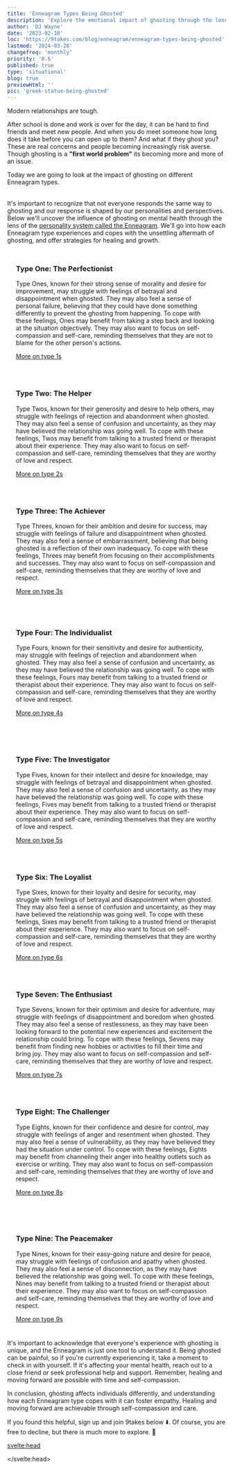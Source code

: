 ```yaml
---
title: 'Enneagram Types Being Ghosted'
description: 'Explore the emotional impact of ghosting through the lens of the Enneagram. Understand how each type copes and find empowering strategies for healing'
author: 'DJ Wayne'
date: '2023-02-10'
loc: 'https://9takes.com/blog/enneagram/enneagram-types-being-ghosted'
lastmod: '2024-03-28'
changefreq: 'monthly'
priority: '0.6'
published: true
type: 'situational'
blog: true
previewHtml: ''
pic: 'greek-statue-being-ghosted'
---
```


<script>
	import  PopCard  from "../../lib/components/atoms/PopCard.svelte";
  import MarqueeHorizontal from "../../lib/components/atoms/MarqueeHorizontal.svelte";
</script>

<p class="firstLetter">Modern relationships are tough.</p>

After school is done and work is over for the day, it can be hard to find friends and meet new people. And when you do meet someone how long does it take before you can open up to them? And what if they ghost you? These are real concerns and people becoming increasingly risk averse. Though ghosting is a **"first world problem"** its becoming more and more of an issue.

Today we are going to look at the impact of ghosting on different Enneagram types.

<div
	style="display: flex;
    justify-content: center;
    margin: 1rem 0;
	"
>
  <PopCard
		image={`/blogs/greek-statue-being-ghosted.webp`}
		showIcon={false}
		displayText=""
    altText="a person being ghosted"
    tint={false}
		subtext=""
	/>
</div>


It's important to recognize that not everyone responds the same way to ghosting and our response is shaped by our personalities and perspectives. Below we'll uncover the influence of ghosting on mental health through the lens of the [personality system called the Enneagram](/blog/enneagram/beginners-guide-to-determining-your-enneagram-type). We'll go into how each Enneagram type experiences and copes with the unsettling aftermath of ghosting, and offer strategies for healing and growth.

 <article class="section-content">
  <h3>Type One: The Perfectionist</h3>
   Type Ones, known for their strong sense of morality and desire for improvement, may struggle
   with feelings of betrayal and disappointment when ghosted. They may also feel a sense of
   personal failure, believing that they could have done something differently to prevent the
   ghosting from happening. To cope with these feelings, Ones may benefit from taking a step back
   and looking at the situation objectively. They may also want to focus on self-compassion and
   self-care, reminding themselves that they are not to blame for the other person's actions.

[More on type 1s](/blog/enneagram/enneagram-type-1)

 </article>

<!-- <hr class="border"/>  -->
  <!-- <aside class="section-meta">
  
   <a href="/blog/enneagram/enneagram-type-1" class="a-type">Type 1</a>
   <p>The enneagram 1 is a put together creature</p>
 </aside> -->
 <article class="section-content">
   <h3>Type Two: The Helper</h3>

Type Twos, known for their generosity and desire to help others, may struggle with feelings of
rejection and abandonment when ghosted. They may also feel a sense of confusion and
uncertainty, as they may have believed the relationship was going well. To cope with these
feelings, Twos may benefit from talking to a trusted friend or therapist about their
experience. They may also want to focus on self-compassion and self-care, reminding themselves
that they are worthy of love and respect.

[More on type 2s](/blog/enneagram/enneagram-type-2)

 </article>
 <!-- <aside class="section-meta">
   <a href="/blog/enneagram/enneagram-type-2" class="a-type">Type 2</a>
   <p>The enneagram 2 is a loving creature</p>
  </aside> -->
 <article class="section-content">
   <h3>Type Three: The Achiever</h3>

Type Threes, known for their ambition and desire for success, may struggle with feelings of
failure and disappointment when ghosted. They may also feel a sense of embarrassment,
believing that being ghosted is a reflection of their own inadequacy. To cope with these
feelings, Threes may benefit from focusing on their accomplishments and successes. They may
also want to focus on self-compassion and self-care, reminding themselves that they are worthy
of love and respect.

[More on type 3s](/blog/enneagram/enneagram-type-3)

 </article>

<div style="overflow: hidden;">
<MarqueeHorizontal displayList={[{name: 'at a party 🎉', link: '/blog/enneagram/enneagram-types-at-party'}, {name: 'in stress 😰', link: '/blog/enneagram/enneagram-types-in-stress'}, {name: 'being ghosted 👻', link: '/blog/enneagram/enneagram-types-being-ghosted'}, {name: 'strengths 💪 and weaknesses', link: '/blog/enneagram/enneagram-strengths-and-weaknesses'}, {name: 'communication styles 🙊', link: '/blog/enneagram/enneagram-communication-styles'} ]} />
</div>
 <!-- <aside class="section-meta">
   <a href="/blog/enneagram/enneagram-type-3" class="a-type">Type 3</a>
   <p>The enneagram 3 is a shiny creature</p>
  </aside> -->
 <article class="section-content">
   <h3>Type Four: The Individualist</h3>

Type Fours, known for their sensitivity and desire for authenticity, may struggle with
feelings of rejection and abandonment when ghosted. They may also feel a sense of confusion
and uncertainty, as they may have believed the relationship was going well. To cope with these
feelings, Fours may benefit from talking to a trusted friend or therapist about their
experience. They may also want to focus on self-compassion and self-care, reminding themselves
that they are worthy of love and respect.

[More on type 4s](/blog/enneagram/enneagram-type-4)

 </article>

<div
	style="display: flex;
    justify-content: center;
    margin: 1rem 0;
	"
>
  <PopCard
		image={`/blogs/greek-statue-female-being-ghosted.webp`}
		showIcon={false}
		displayText=""
    altText="a girl statue being ghosted"
    tint={false}
		subtext=""
	/>
</div>
 <!-- <aside class="section-meta">
   <a href="/blog/enneagram/enneagram-type-4" class="a-type">Type 4</a>
   <p>The enneagram 4 is a complicated creature</p>
  </aside> -->
 <article class="section-content">
   <h3>Type Five: The Investigator</h3>

Type Fives, known for their intellect and desire for knowledge, may struggle with feelings of
betrayal and disappointment when ghosted. They may also feel a sense of confusion and
uncertainty, as they may have believed the relationship was going well. To cope with these
feelings, Fives may benefit from talking to a trusted friend or therapist about their
experience. They may also want to focus on self-compassion and self-care, reminding themselves
that they are worthy of love and respect.

[More on type 5s](/blog/enneagram/enneagram-type-5)

 </article>
 <!-- <aside class="section-meta">
   <a href="/blog/enneagram/enneagram-type-5" class="a-type">Type 5</a>
   <p>The enneagram 5 is a mysterious creature</p>
  </aside> -->
 <article class="section-content">
   <h3>Type Six: The Loyalist</h3>

Type Sixes, known for their loyalty and desire for security, may struggle with feelings of
betrayal and disappointment when ghosted. They may also feel a sense of confusion and
uncertainty, as they may have believed the relationship was going well. To cope with these
feelings, Sixes may benefit from talking to a trusted friend or therapist about their
experience. They may also want to focus on self-compassion and self-care, reminding themselves
that they are worthy of love and respect.

[More on type 6s](/blog/enneagram/enneagram-type-6)

 </article>
 <!-- <aside class="section-meta">
   <a href="/blog/enneagram/enneagram-type-6" class="a-type">Type 6</a>
   <p>The enneagram 6 is a wary creature</p>
  </aside> -->
 <article class="section-content">
   <h3>Type Seven: The Enthusiast</h3>

Type Sevens, known for their optimism and desire for adventure, may struggle with feelings of
disappointment and boredom when ghosted. They may also feel a sense of restlessness, as they
may have been looking forward to the potential new experiences and excitement the relationship
could bring. To cope with these feelings, Sevens may benefit from finding new hobbies or
activities to fill their time and bring joy. They may also want to focus on self-compassion
and self-care, reminding themselves that they are worthy of love and respect.

[More on type 7s](/blog/enneagram/enneagram-type-7)

 </article>
 <!-- <aside class="section-meta">
   <a href="/blog/enneagram/enneagram-type-7" class="a-type">Type 7</a>
   <p>The enneagram 7 is a joyful creature</p>
  </aside> -->
 <article class="section-content">
   <h3>Type Eight: The Challenger</h3>

Type Eights, known for their confidence and desire for control, may struggle with feelings of
anger and resentment when ghosted. They may also feel a sense of vulnerability, as they may
have believed they had the situation under control. To cope with these feelings, Eights may
benefit from channeling their anger into healthy outlets such as exercise or writing. They may
also want to focus on self-compassion and self-care, reminding themselves that they are worthy
of love and respect.

[More on type 8s](/blog/enneagram/enneagram-type-8)

 </article>

<div
	style="display: flex;
    justify-content: center;
    margin: 1rem 0;
	"
>
  <PopCard
		image={`/blogs/greek-statues-two-females-on-phones.webp`}
		showIcon={false}
		displayText=""
    altText="a girl statue being ghosted"
    tint={false}
		subtext=""
	/>
</div>
 <!-- <aside class="section-meta">
   <a href="/blog/enneagram/enneagram-type-8" class="a-type">Type 8</a>
   <p>The enneagram 8 is a strong creature</p>
  </aside> -->
 <article class="section-content">
   <h3>Type Nine: The Peacemaker</h3>

Type Nines, known for their easy-going nature and desire for peace, may struggle with feelings of confusion and apathy when ghosted. They may also feel a sense of disconnection, as they may have believed the relationship was going well. To cope with these feelings, Nines may benefit from talking to a trusted friend or therapist about their experience. They may also want to focus on self-compassion and self-care, reminding themselves that they are worthy of love and respect.

[More on type 9s](/blog/enneagram/enneagram-type-9)

 </article>
 <!-- <aside class="section-meta">
   <a href="/blog/enneagram/enneagram-type-9" class="a-type">Type 9</a>
   <p>The enneagram 9 is a easy going creature</p>
  </aside> -->

It's important to acknowledge that everyone's experience with ghosting is unique, and the Enneagram is just one tool to understand it. Being ghosted can be painful, so if you're currently experiencing it, take a moment to check in with yourself. If it's affecting your mental health, reach out to a close friend or seek professional help and support. Remember, healing and moving forward are possible with time and self-compassion.

In conclusion, ghosting affects individuals differently, and understanding how each Enneagram type copes with it can foster empathy. Healing and moving forward are achievable through self-compassion and care.

If you found this helpful, sign up and join 9takes below ⬇️. Of course, you are free to decline, but there is much more to explore. 🚀

<svelte:head>

 <script type="application/ld+json">
  {
  "@context": "http://schema.org",
  "@type": "BlogPosting",
  "articleBody": "Ghosting is a term used to describe the act of suddenly ceasing all communication with someone without any explanation. It's a phenomenon that's become increasingly common in the digital age, and it can be particularly painful for those on the receiving end. In this blog post, we'll explore how each Enneagram type responds to ghosting and what it can reveal about their personalities. From the angry and confrontational to the hurt and withdrawn, we'll take a closer look at the different ways that each type handles being ghosted. Whether you've been ghosted yourself or you're just curious about the Enneagram, this post will provide valuable insights into how each type responds to this modern dating dilemma.",
  "creator": {
        "@type": "Person",
        "name": "DJ Wayne",
        "sameAs": ["https://www.instagram.com/djwayne3/", "https://www.youtube.com/@djwayne3", "https://www.linkedin.com/in/davidtwayne/", "https://twitter.com/djwayne3"
        ]
      },
  "author": {
    "@type": "Person",
    "name": "DJ Wayne",
    "sameAs": ["https://www.instagram.com/djwayne3/", "https://www.youtube.com/@djwayne3", "https://www.linkedin.com/in/davidtwayne/", "https://twitter.com/djwayne3"
        ]
  },
  "dateModified": {
    "@type": "Date",
    "@value": "2024-03-28"
  },
  "datePublished": {
    "@type": "Date",
    "@value": "2023-02-10"
  },
  "image": {
    "@type": "ImageObject",
    "height": 900,
    "url": "https://9takes.com/blogs/greek-statue-being-ghosted.webp",
    "width": 900
  },
  "description": "Explore the emotional impact of ghosting through the lens of the Enneagram. Understand how each type copes and find empowering strategies for healing",
  "headline": "Enneagram Types Being Ghosted",
  "mainEntityOfPage": {
    "@id": "https://9takes.com/blog/enneagram/enneagram-types-being-ghosted",
    "@type": "WebPage"
  },
  "mentions": {
              "@type": "Thing",
              "name": "Enneagram of Personality",
              "description": "The Enneagram of Personality or simply the Enneagram is a model of the human psyche which is principally understood and taught as a typology of nine interconnected personality types. Although the origins and history of ideas associated with the Enneagram of Personality are disputed contemporary approaches are principally derived from the teachings of the Bolivian psycho-spiritual teacher Oscar Ichazo from the 1950s and the Chilean psychiatrist Claudio Naranjo from the 1970s",
              "SameAs": [
                  "https://www.wikidata.org/wiki/Q273047",
                  "http://en.wikipedia.org/wiki/Enneagram_of_Personality"
              ]
      },
  "publisher": {
        "@type": "Organization",
        "sameAs": ["https://www.instagram.com/9takesdotcom/", "https://twitter.com/9takesdotcom"],
        "logo": {
          "@type": "ImageObject",
          "url": "https://9takes.com/brand/darkRubix.png"
        },
        "name": "9takes"
      }
}
</script>

</svelte:head>

<style lang="scss">
   .section-content {
        /*border-right: 4px solid slategrey;*/
        margin: 10px;
        padding: 10px;
        transition: transform .7s ease-in-out;
        flex: 1;
    }

   aside::-webkit-scrollbar {
        width: 4px;
    }
   aside::-webkit-scrollbar-track {
        box-shadow: 0 0 4px slategrey;
    }
   aside::-webkit-scrollbar-thumb {
        background-color: slategrey;
        /*outline: .5px solid slategrey;*/
    }
   @media all and (max-width: 576px) {
        
       .section-content {
            /*border-right: 4px solid slategrey;*/
            margin: 10px;
            padding: 10px;
            /*transition: transform .7s ease-in-out;*/
            /*flex: 1;*/
        }
       
   }
</style>
